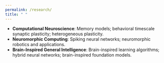 ```yaml
---
permalink: /research/
title: " "
---
```


- **Computational Neuroscience**: Memory models; behavioral timescale synaptic plasticity; heterogeneous plasticity.
- **Neuromorphic Computing**: Spiking neural networks; neuromorphic robotics and applications.
- **Brain-Inspired General Intelligence**: Brain-inspired learning algorithms; hybrid neural networks; brain-inspired foundation models.
